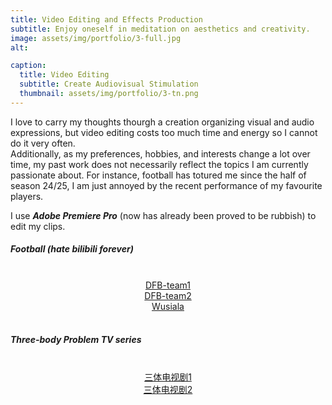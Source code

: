 ```yaml
---
title: Video Editing and Effects Production
subtitle: Enjoy oneself in meditation on aesthetics and creativity.
image: assets/img/portfolio/3-full.jpg
alt: 

caption:
  title: Video Editing
  subtitle: Create Audiovisual Stimulation
  thumbnail: assets/img/portfolio/3-tn.png
---
```

I love to carry my thoughts thourgh a creation organizing visual and audio expressions, but video editing costs too much time and energy so I cannot do it very often.  
Additionally, as my preferences, hobbies, and interests change a lot over time, my past work does not necessarily reflect the topics I am currently passionate about. For instance, football has totured me since the half of season 24/25, I am just annoyed by the recent performance of my favourite players.

I use ***Adobe Premiere Pro*** (now has already been proved to be rubbish) to edit my clips.  
  
##### Football (hate *bilibili* forever)  
<div align="center">
  <br>
  <a href="https://www.alipan.com/s/ALnWAa3RAq4">DFB-team1</a> 
  <br> 
  <a href="https://www.bilibili.com/video/BV1H8aSeEEfi/?share_source=copy_web&vd_source=aee61843d7b2abba2627ec3283880b83)">DFB-team2</a>  
  <br>
   <a href="https://www.bilibili.com/video/BV1JJ4MejEo2/?share_source=copy_web&vd_source=aee61843d7b2abba2627ec3283880b83)">Wusiala</a>  
</div>

<br>  
  
##### Three-body Problem TV series
<div align="center">
  <br>
  <a href="https://www.bilibili.com/video/BV1bj411T7Nm/?share_source=copy_web&vd_source=aee61843d7b2abba2627ec3283880b83">三体电视剧1</a>   
  <br> 
  <a href="https://www.bilibili.com/video/BV15841137Nc/?share_source=copy_web&vd_source=aee61843d7b2abba2627ec3283880b83">三体电视剧2</a>    
</div>
<br>
<br>
